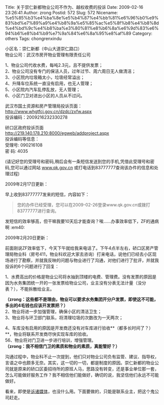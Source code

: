 Title: 关于崇仁新都物业公司不作为、越权收费的投诉
Date: 2009-02-16 23:26:41
Author: zrong
Postid: 572
Slug: 572
Nicename: %e5%85%b3%e4%ba%8e%e5%b4%87%e4%bb%81%e6%96%b0%e9%83%bd%e7%89%a9%e4%b8%9a%e5%85%ac%e5%8f%b8%e4%b8%8d%e4%bd%9c%e4%b8%ba%e3%80%81%e8%b6%8a%e6%9d%83%e6%94%b6%e8%b4%b9%e7%9a%84%e6%8a%95%e8%af%89
Category: others
Tags: chongrenxindu

小区名：崇仁新都（中山大道崇仁路口）  
物业公司：武汉市房开物业管理有限责任公司

1、物业公司代收水费，每吨2.3元，且不提供发票；  
2、物业公司没有专门的保洁人员，过年过节、周六周日无人做清洁；  
3、小区院内垃圾箱太小，垃圾经常溢出；  
4、升降车位系统一直没有启用，也无人管理；  
5、小区院内汽车乱停乱放，无人管理；  
6、小区门卫对进出小区的人员从不过问。

武汉市国土资源和房产管理局投诉页面：  
http://www.whgtfcj.gov.cn/dzdc/zxfw.aspx  
投诉编码：2009216232330278

硚口区政府投诉页面  
http://219.140.178.210:8000/egweb/addproject.aspx  
投诉编码等信息：  
受理号: 090216108  
密 码: 4035  

(请记好您的受理号和密码,稍后会有一条短信发送到您的手机,凭借此受理号和密码,您可以通过网站
www.qk.gov.cn 或打电话到83777777查询该办件的信息和处理过程)  
<!--more-->

2009年2月17日更新：

早上收到83777777发来的短信，内容如下：

> 您的办件已经受理，您可以在2009-02-26登录www.qk.gov.cn或拨打83777777进行查询。

发短信的效率够高，但干嘛我要10天后才能查询？唉……办事效率低下，ZF的通病啊
:em40:

2009年2月20日更新：

前面刚说ZF效率低下，今天下午就给我来电话了。下午4点半左右，硚口区房产管理局物业科（房号411，物业科欢迎大家去咨询）打来电话，说他们已经去小区现场进行了勘察，并就我反映的问题与物业进行了沟通，对他们进行了批评，并就我投诉的6个问题进行了回复：  

1、水费高出的价格是物业公司将水抽到顶楼的电费、管理费。没有发票的原因是因为水务集团统一开的一张发票给物业公司，业主没有分表无法计量（没分表？），不能拆散给业主。  

**（zrong：这些都不是理由，物业可以要求水务集团开分户发票，即使这不可能，多出的4毛钱也应该开发票把？）**  
2、物业将进一步加强管理，确保小区的清洁卫生；  
3、物业将与环卫部门联系，将清理垃圾的次数改为一天两次；  

4、车库没有启用的原因是开发商还没有对车库进行验收**（都多长时间了？）**，物业将联系开发商尽快实现车库的验收。  
56、物业将对门卫进一步进行培训，增强管理。  
**（zrong：我不相信门卫的素质和物业的素质，真能管好？）**

沟通过程中，物业科不止一次提到，他们只对物业公司负有监管、建议、指导权，言语之中也颇多无奈。其实，这一切的一切，都是制度的原因。崇仁新都的物业公司就是原来的硚口区委招待所的原班人马，思路没有转变，还是事业单位那一套，怎么可能做好服务工作？我不相信他们能做好，确切的说，<span
class="red">我坚信他们永远不可能做好。</span>

看来，即使是[诉诸媒体](/?p=562)，也没什么用。下面要做的，只能是联系业主，把这个鬼公司赶走。

